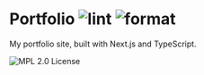 # Portfolio ![lint](https://github.com/safinsingh/portfolio2/workflows/lint/badge.svg) ![format](https://github.com/safinsingh/portfolio2/workflows/format/badge.svg)

My portfolio site, built with Next.js and TypeScript.

![MPL 2.0 License](./LICENSE)
